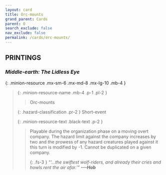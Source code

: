 ```yaml
---
layout: card
title: Orc-mounts
grand_parent: Cards
parent: O
search_exclude: false
nav_exclude: false
permalink: /cards/orc-mounts/
---
```


## PRINTINGS


### _Middle-earth: The Lidless Eye_

{: .minion-resource .mx-sm-6 .mx-md-8 .mx-lg-10 .mb-4 }
> {: .minion-resource-name .mb-4 .p-1 .pl-2 }
> > <div class="hazard-mp"></div>
> > <div class="card-name">Orc-mounts</div>
>
> {: .hazard-classification .pr-2 }
> Short-event
>
> {: .minion-resource-text .black-text .p-2 }
> > Playable during the organization phase on a moving overt company. The hazard limit against the company increases by two and the prowess of any hazard creatures played against it this turn is modified by -1. Cannot be duplicated on a given company. 
> > 
> > {: .fs-3 } 
> > _“‘...the swiftest wolf-riders, and already their cries and howls rent the air afar.’”_ ***---&#65279;Hob*** 
> 
